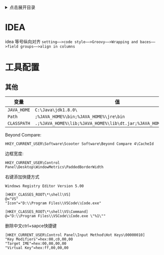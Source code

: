 <details>
<summary>点击展开目录</summary>
<!-- TOC -->

- [IDEA](#idea)
- [工具配置](#工具配置)
    - [其他](#其他)

<!-- /TOC -->
</details>

# IDEA

idea  等号纵向对齐
`setting——>code style——>Groovy——>Wrapping and baces——>field groups——>align in columns`


# 工具配置

## 其他

| 变量        | 值                                                           |
| ----------- | ------------------------------------------------------------ |
| `JAVA_HOME` | `C:\Java\jdk1.8.0\`                                          |
| `Path`      | `;%JAVA_HOME%\bin;%JAVA_HOME%\jre\bin`                       |
| `CLASSPATH` | `.;%JAVA_HOME%\lib;%JAVA_HOME%\lib\dt.jar;%JAVA_HOME%\lib\tools.jar` |


Beyond Compare:
```plain
HKEY_CURRENT_USER\Software\Scooter Software\Beyond Compare 4\CacheId
```

边框宽度:
```plain
HKEY_CURRENT_USER\Control Panel\Desktop\WindowMetrics\PaddedBorderWidth
```

右键添加快捷方式
```plain
Windows Registry Editor Version 5.00

[HKEY_CLASSES_ROOT\*\shell\VS]
@="VS"
"Icon"="D:\\Program Files\\VSCode\\Code.exe"

[HKEY_CLASSES_ROOT\*\shell\VS\Command]
@="D:\\Program Files\\VSCode\\Code.exe \"%1\""
```

删除中文ctrl+sapce快捷键

```
[HKEY_CURRENT_USER\Control Panel\Input Method\Hot Keys\00000010]
"Key Modifiers"=hex:00,c0,00,00
"Target IME"=hex:00,00,00,00
"Virtual Key"=hex:ff,00,00,00
```